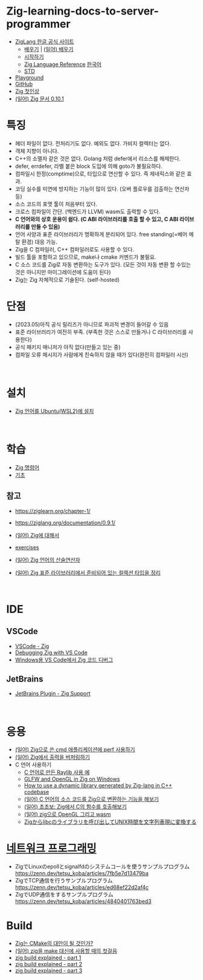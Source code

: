 # Zig-learning-docs-to-server-programmer
  
- [ZigLang 한글 공식 사이트](https://ziglang.org/ko )
    - [배우기](https://ziglang.org/ko/learn/ )  | [(일어) 배우기](https://ziglang.org/ja/learn/overview ) 
    - [시작하기](https://ziglang.org/ko/learn/getting-started/ )
    - [Zig Language Reference](https://ziglang.org/documentation/master/ ) [한국어](https://runebook.dev/ko/docs/zig/-index- )
    - [STD](https://ziglang.org/documentation/master/std/#root )
- [Playground](https://zig-play.dev/ )
- [GitHub](https://github.com/ziglang/zig )
- [Zig 첫인상](https://velog.io/@maxtnuk/Zig-%EC%B2%AB%EC%9D%B8%EC%83%81 ) 
- [(일어) Zig 문서 0.10.1](https://gist.github.com/voluntas/6febea855571bbe19901f0f096245adc )
  
  
# 특징
- 헤더 파일이 없다. 전처리기도 없다. 예외도 없다. 가비지 컬렉터는 없다.
- 객체 지향이 아니다.
- C++의 소멸자 같은 것은 없다. Golang 처럼 defer에서 리소스를 해제한다.
- defer, errdefer, 라벨 붙은 block 도입에 의해 goto가 불필요하다.
- 컴파일시 한정(comptime)으로, 타입으로 연산할 수 있다. 즉 제네릭스와 같은 효과.
- 코딩 실수를 미연에 방지하는 기능이 많이 있다. (오버 플로우를 검출하는 연산자 등)
- 소스 코드의 포맷 툴이 처음부터 있다.
- 크로스 컴파일이 간단. (백엔드가 LLVM) wasm도 출력할 수 있다.
- **C 언어와의 상호 운용이 쉽다. (C ABI 라이브러리를 호출 할 수 있고, C ABI 라이브러리를 만들 수 있음)**
- 언어 사양과 표준 라이브러리가 명확하게 분리되어 있다. free standing(=베어 메탈 환경) 대응 가능.
- Zig을 C 컴파일러, C++ 컴파일러로도 사용할 수 있다.
- 빌드 툴을 포함하고 있으므로, make나 cmake 커멘드가 불필요.
- C 소스 코드를 Zig로 자동 변환하는 도구가 있다. (모든 것이 자동 변환 할 수있는 것은 아니지만 마이그레이션에 도움이 된다)
- Zig는 Zig 자체적으로 기술된다. (self-hosted)  
  

# 단점
- (2023.05)아직 공식 릴리즈가 아니므로 파괴적 변경이 들어갈 수 있음
- 표준 라이브러리가 여전히 부족. (부족한 것은 스스로 만들거나 C 라이브러리를 사용한다)
- 공식 패키지 매니저가 아직 없다(만들고 있는 중)
- 컴파일 오류 메시지가 사람에게 친숙하지 않을 때가 있다(완전히 컴파일러 시선)
  
<br>  
  

# 설치
- [Zig 언어를 Ubuntu(WSL2)에 설치](https://docs.google.com/document/d/e/2PACX-1vSK1VpNBg9P-I1Fvr0LuBlxKAuMtYeH0We7n-jAUqq4x9YDQhS3i0kSVE2O2T0bV01mLmCcZK5m74hX/pub ) 
    
<br>    
     

# 학습
- [Zig 명령어](https://docs.google.com/document/d/e/2PACX-1vRqzUjWtvFSU0hJoHyb9g1B6cD3ZN80ZEw5ftZZM8LQUzkty_6kRZIST0tYVDxfHnW1P1Q25FbGQTCa/pub )
- [기초](.\01_basic.md)  

## 참고  
- https://ziglearn.org/chapter-1/
- https://ziglang.org/documentation/0.9.1/
- [(일어) Zig에 대해서](https://zenn.dev/hnakamur/books/memo-about-zig )

- [exercises](https://github.com/ratfactor/ziglings/tree/main/exercises )
- [(일어) Zig 언어의 산술연산자](https://zenn.dev/yohhoy/articles/zig-exotic-arithops )  
- [(일어) Zig 표준 라이브러리에서 준비되어 있는 컬렉션 타입을 정리](https://zenn.dev/magurotuna/articles/zig-std-collections )

  
<br>  


# IDE
    
## VSCode
- [VSCode - Zig](https://marketplace.visualstudio.com/items?itemName=prime31.zig)
- [Debugging Zig with VS Code](https://dev.to/watzon/debugging-zig-with-vs-code-44ca )
- [Windows용 VS Code에서 Zig 코드 디버그](https://zhuanlan.zhihu.com/p/463740524 )
  
## JetBrains
- [JetBrains Plugin - Zig Support](https://plugins.jetbrains.com/plugin/18062-zig-support/versions )

<br>    
  
    
# 응용 
- [(일어) Zig으로 쓴 cmd 애플리케이션에 perf 사용하기](https://zenn.dev/hnakamur/articles/use-perf-to-cli-app-written-in-zig )
- [(일어) Zig에서 출력을 버퍼링하기](https://zenn.dev/woxtu/articles/output-buffering-in-zig )
- C 언어 사용하기
    - [C 언어로 만든 Raylib 사용 예](https://docs.google.com/document/d/e/2PACX-1vT-cav7gSR7sTjLqYMVTpFKLR_YrCNT1t8zLS3e7HoDX5wB16BhYg5w8S_BDFizQtmMzZohBWXB54zN/pub ) 
    - [GLFW and OpenGL in Zig on Windows](https://wirywolf.com/2020/06/glfw-and-opengl-in-zig-on-windows.html )   
    - [How to use a dynamic library generated by Zig-lang in C++ codebase](https://medium.com/codex/how-to-use-a-dynamic-library-generated-by-zig-lang-in-c-codebase-f83790520e03 )    
    - [(일어) C 언어의 소스 코드를 Zig으로 변환하는 기능을 해보기](https://zenn.dev/tetsu_koba/articles/421198dc669f19 )    
    - [(일어) 초초보: Zig에서 C의 함수를 호출해보기](https://qiita.com/tonluqclml/items/6f4119b252056fff0870 )    
    - [(일어) zig으로 OpenGL 그리고 wasm](https://qiita.com/ousttrue/items/4802b61ba340dd7d89f3 )
    - [Zigからlibcのライブラリを呼び出してUNIX時間を文字列表現に変換する](https://zenn.dev/tetsu_koba/articles/262ef6d8539f2e )
    
    
# [네트워크 프로그래밍](.\network_programming.md)
- ZigでLinuxのepollとsignalfdのシステムコールを使うサンプルプログラム  https://zenn.dev/tetsu_koba/articles/7fb5e7d13479ba
- ZigでTCP通信を行うサンプルプログラム  https://zenn.dev/tetsu_koba/articles/ed68ef22d2af4c
- ZigでUDP通信をするサンプルプログラム  https://zenn.dev/tetsu_koba/articles/4840401763bed3


  
# Build 
- [Zig는 CMake의 대안이 될 것인가?](https://docs.google.com/document/d/e/2PACX-1vToY39cQaruHJaT43qCC9pTJk_szsFsaPG3FJusj8FpsY188ZWYPJtAdM-4bB-ten9jN9aBt547AkvZ/pub )
- [(일어) zig을 make 대신에 사용할 때의 첫걸음](https://qiita.com/tonluqclml/items/1724ac070f37c5c0948d )
- [zig build explained - part 1](https://zig.news/xq/zig-build-explained-part-1-59lf )
- [zig build explained - part 2](https://zig.news/xq/zig-build-explained-part-2-1850 )
- [zig build explained - part 3](https://zig.news/xq/zig-build-explained-part-3-1ima )  

  
  

